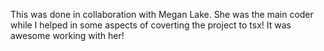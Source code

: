 This was done in collaboration with Megan Lake. She was the main coder while I helped in some aspects of coverting the project to tsx! It was awesome working with her!
